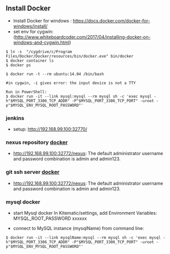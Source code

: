## Install Docker
- Install Docker for windows : https://docs.docker.com/docker-for-windows/install/
- set env for cygwin:(http://www.whiteboardcoder.com/2017/04/installing-docker-on-windows-and-cygwin.html)
```
$ ln -s  "/cygdrive/c/Program Files/Docker/Docker/resources/bin/docker.exe" bin/docker
$ docker container ls
$ docker ps

$ docker run -t --rm ubuntu:14.04 /bin/bash

#in cygwin, -i gives error: the input device is not a TTY

Run in PowerShell:
$ docker run -it --link mysql:mysql --rm mysql sh -c 'exec mysql -h"$MYSQL_PORT_3306_TCP_ADDR" -P"$MYSQL_PORT_3306_TCP_PORT" -uroot -p"$MYSQL_ENV_MYSQL_ROOT_PASSWORD"'
```

### jenkins
- setup: http://192.168.99.100:32770/

### nexus repository [docker](https://github.com/sonatype/docker-nexus)
- http://192.168.99.100:32772/nexus:  The default administrator username and password combination is admin and admin123.

### git ssh server [docker](https://github.com/sonatype/docker-nexus)
- http://192.168.99.100:32772/nexus:  The default administrator username and password combination is admin and admin123.

### mysql docker
- start Mysql docker
In Kitematic/settings, add Environment Variables:
MYSQL_ROOT_PASSWORD xxxxxx

- connect to MySQL instance (mysqlName) from command line:
```
$ docker run -it --link mysqlName:mysql --rm mysql sh -c 'exec mysql -h"$MYSQL_PORT_3306_TCP_ADDR" -P"$MYSQL_PORT_3306_TCP_PORT" -uroot -p"$MYSQL_ENV_MYSQL_ROOT_PASSWORD"'
```
